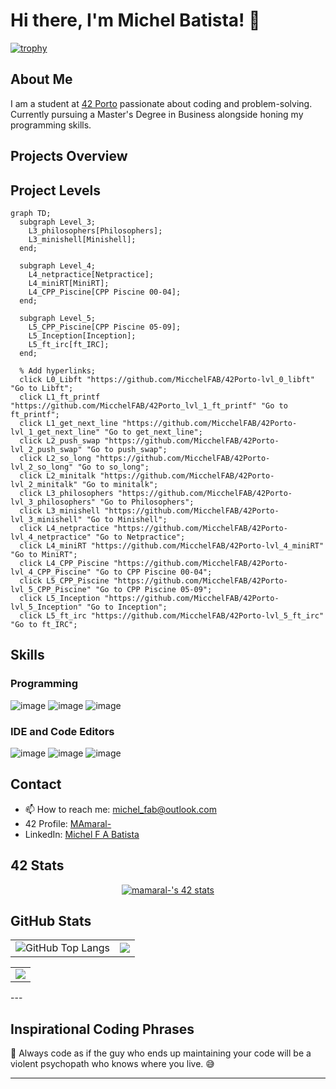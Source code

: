 # Hi there, I'm Michel Batista! 👋

[![trophy](https://github-profile-trophy.vercel.app/?username=micchelfab&column=-1&theme=gruvbox&no-bg=true&no-frame=true)](https://github.com/ryo-ma/github-profile-trophy)

## About Me

I am a student at [42 Porto](https://www.42porto.com/) passionate about coding and problem-solving. Currently pursuing a Master's Degree in Business alongside honing my programming skills.

## Projects Overview

## Project Levels

```mermaid
graph TD;
  subgraph Level_3;
    L3_philosophers[Philosophers];
    L3_minishell[Minishell];
  end;

  subgraph Level_4;
    L4_netpractice[Netpractice];
    L4_miniRT[MiniRT];
    L4_CPP_Piscine[CPP Piscine 00-04];
  end;

  subgraph Level_5;
    L5_CPP_Piscine[CPP Piscine 05-09];
    L5_Inception[Inception];
    L5_ft_irc[ft_IRC];
  end;

  % Add hyperlinks;
  click L0_Libft "https://github.com/MicchelFAB/42Porto-lvl_0_libft" "Go to Libft";
  click L1_ft_printf "https://github.com/MicchelFAB/42Porto_lvl_1_ft_printf" "Go to ft_printf";
  click L1_get_next_line "https://github.com/MicchelFAB/42Porto-lvl_1_get_next_line" "Go to get_next_line";
  click L2_push_swap "https://github.com/MicchelFAB/42Porto-lvl_2_push_swap" "Go to push_swap";
  click L2_so_long "https://github.com/MicchelFAB/42Porto-lvl_2_so_long" "Go to so_long";
  click L2_minitalk "https://github.com/MicchelFAB/42Porto-lvl_2_minitalk" "Go to minitalk";
  click L3_philosophers "https://github.com/MicchelFAB/42Porto-lvl_3_philosophers" "Go to Philosophers";
  click L3_minishell "https://github.com/MicchelFAB/42Porto-lvl_3_minishell" "Go to Minishell";
  click L4_netpractice "https://github.com/MicchelFAB/42Porto-lvl_4_netpractice" "Go to Netpractice";
  click L4_miniRT "https://github.com/MicchelFAB/42Porto-lvl_4_miniRT" "Go to MiniRT";
  click L4_CPP_Piscine "https://github.com/MicchelFAB/42Porto-lvl_4_CPP_Piscine" "Go to CPP Piscine 00-04";
  click L5_CPP_Piscine "https://github.com/MicchelFAB/42Porto-lvl_5_CPP_Piscine" "Go to CPP Piscine 05-09";
  click L5_Inception "https://github.com/MicchelFAB/42Porto-lvl_5_Inception" "Go to Inception";
  click L5_ft_irc "https://github.com/MicchelFAB/42Porto-lvl_5_ft_irc" "Go to ft_IRC";
```


## Skills

### Programming

![image](https://img.shields.io/badge/C-00599C?style=for-the-badge&logo=c&logoColor=white)
![image](https://img.shields.io/badge/C%2B%2B-00599C?style=for-the-badge&logo=c%2B%2B&logoColor=white)
![image](https://img.shields.io/badge/gnubash-4EAA25?style=for-the-badge&logo=gnubash&logoColor=white)

### IDE and Code Editors
![image](https://img.shields.io/badge/vscode-007ACC?style=for-the-badge&logo=visualstudiocode&logoColor=navy)
![image](https://img.shields.io/badge/sublime-FF9800?style=for-the-badge&logo=sublimetext&logoColor=white)
![image](https://img.shields.io/badge/notepad++-90E59A?style=for-the-badge&logo=notepadplusplus&logoColor=black)

<!--
![image](https://img.shields.io/badge/Rust-black?style=for-the-badge&logo=rust&logoColor=#E57324)
![image](https://img.shields.io/badge/Go-00ADD8?style=for-the-badge&logo=go&logoColor=white)
### Cloud & DevOps

![image](https://img.shields.io/badge/Amazon_AWS-FF9900?style=for-the-badge&logo=amazonaws&logoColor=white)
![image](https://img.shields.io/badge/Terraform-7B42BC?style=for-the-badge&logo=terraform&logoColor=white)
![image](https://img.shields.io/badge/Docker-2CA5E0?style=for-the-badge&logo=docker&logoColor=white)
![image](https://img.shields.io/badge/kubernetes-326ce5.svg?&style=for-the-badge&logo=kubernetes&logoColor=white)
-->
## Contact

- 📫  How to reach me: [michel_fab@outlook.com](mailto:michel_fab@outlook.com)
- 42 Profile: [MAmaral-](https://badge.mediaplus.ma/kettlebells/mamaral-?UM6P=off)
- LinkedIn: [Michel F A Batista](www.linkedin.com/in/michel-f-a-batista-9ab3092ab)

## 42 Stats

<p align="center">
	<a href="https://profile.intra.42.fr/users/mamaral-"><img src="https://badge.mediaplus.ma/darkgray/mamaral-" alt="mamaral-'s 42 stats" />
	</a>
</p>

## GitHub Stats
<table style="border: none;">
  <tr>
    <td style="border: none;">
      <img src="https://github-readme-stats.vercel.app/api?username=micchelfab&show_icons=true&hide_border=true&hide_title=true" alt="GitHub Top Langs" style="border: none;" />
    </td>
    <td style="border: none;">
      <img src="https://github-readme-stats.vercel.app/api/top-langs/?username=micchelfab&hide_border=true&include_all_commits=false&count_private=false&layout=compact" style="border: none;"/>
    </td>
</table>
<table style="border: none;" align="center" >
	<td style="border: none;">
      <img src="https://streak-stats.demolab.com?user=micchelfab&hide_border=true" style="border: none;"/>
    </td>
  </tr>
</table>
---

## Inspirational Coding Phrases

<p id="inspirational-phrase">🚀 Always code as if the guy who ends up maintaining your code will be a violent psychopath who knows where you live. 😅</p>

---

